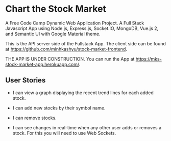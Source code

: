 # Chart the Stock Market

A Free Code Camp Dynamic Web Application Project. A Full Stack Javascript App using Node.js, Express.js, Socket.IO, MongoDB, Vue.js 2, and Semantic UI with Google Material theme.

This is the API server side of the Fullstack App. The client side can be found at https://github.com/minhkashyu/stock-market-frontend.

THE APP IS UNDER CONSTRUCTION. You can run the App at https://mks-stock-market-app.herokuapp.com/.

## User Stories

* I can view a graph displaying the recent trend lines for each added stock.

* I can add new stocks by their symbol name.

* I can remove stocks.

* I can see changes in real-time when any other user adds or removes a stock. For this you will need to use Web Sockets.
